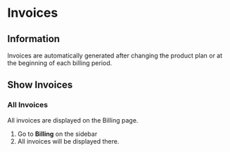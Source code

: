 # Invoices

## Information

Invoices are automatically generated after changing the product plan or at the beginning of each billing period.

## Show Invoices

### All Invoices

All invoices are displayed on the Billing page.

1. Go to **Billing** on the sidebar
2. All invoices will be displayed there.



